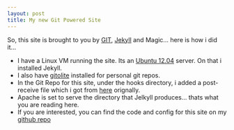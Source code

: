 ```yaml
---
layout: post
title: My new Git Powered Site
---
```

So, this site is brought to you by [GIT][1], [Jekyll][3] and Magic... here is how i did it...

* I have a Linux VM running the site. Its an [Ubuntu 12.04][4] server. On that i installed Jekyll. 
* I also have [gitolite][6] installed for personal git repos. 
* In the Git Repo for this site, under the hooks directory, i added a post-receive file which i got from [here][2] orignally.
* Apache is set to serve the directory that Jelkyll produces... thats what you are reading here. 
* If you are interested, you can find the code and config for this site on my [github repo][5]


[1]:http://git-scm.com/
[2]:http://blog.zerosum.org/2010/11/01/pure-git-deploy-workflow.html
[3]:https://github.com/mojombo/jekyll
[4]:http://ubuntu.com
[5]:https://github.com/tiernano/tiernanotoole.ie
[6]:http://sitaramc.github.com/gitolite/master-toc.html